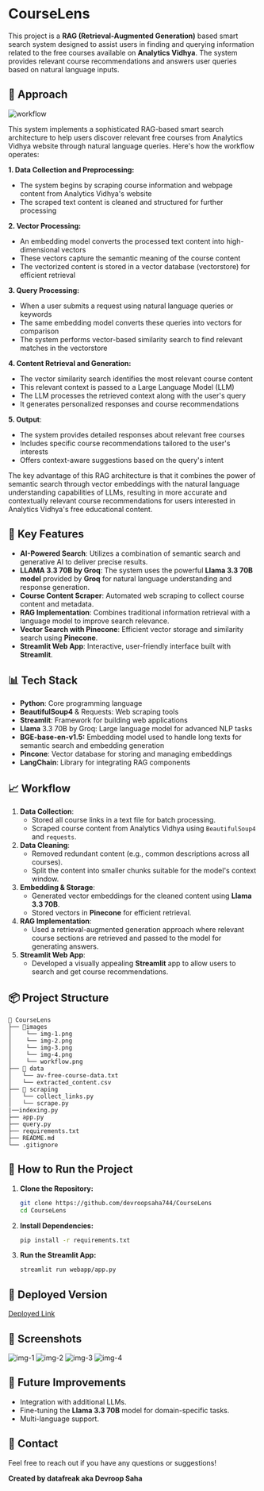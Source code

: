 # CourseLens

This project is a **RAG (Retrieval-Augmented Generation)** based smart search system designed to assist users in finding and querying information related to the free courses available on **Analytics Vidhya**. The system provides relevant course recommendations and answers user queries based on natural language inputs.

## 🧭 Approach
![workflow](images/workflow.jpg)

This system implements a sophisticated RAG-based smart search architecture to help users discover relevant free courses from Analytics Vidhya website through natural language queries. Here's how the workflow operates:

**1. Data Collection and Preprocessing:**
- The system begins by scraping course information and webpage content from Analytics Vidhya's website
- The scraped text content is cleaned and structured for further processing

**2. Vector Processing:**
- An embedding model converts the processed text content into high-dimensional vectors
- These vectors capture the semantic meaning of the course content
- The vectorized content is stored in a vector database (vectorstore) for efficient retrieval

**3. Query Processing:**
- When a user submits a request using natural language queries or keywords
- The same embedding model converts these queries into vectors for comparison
- The system performs vector-based similarity search to find relevant matches in the vectorstore

**4. Content Retrieval and Generation:**
- The vector similarity search identifies the most relevant course content
- This relevant context is passed to a Large Language Model (LLM)
- The LLM processes the retrieved context along with the user's query
- It generates personalized responses and course recommendations

**5. Output**:
- The system provides detailed responses about relevant free courses
- Includes specific course recommendations tailored to the user's interests
- Offers context-aware suggestions based on the query's intent

The key advantage of this RAG architecture is that it combines the power of semantic search through vector embeddings with the natural language understanding capabilities of LLMs, resulting in more accurate and contextually relevant course recommendations for users interested in Analytics Vidhya's free educational content.

## 🌟 Key Features
- **AI-Powered Search**: Utilizes a combination of semantic search and generative AI to deliver precise results.
- **LLAMA 3.3 70B by Groq**: The system uses the powerful **Llama 3.3 70B model** provided by **Groq** for natural language understanding and response generation.
- **Course Content Scraper**: Automated web scraping to collect course content and metadata.
- **RAG Implementation**: Combines traditional information retrieval with a language model to improve search relevance.
- **Vector Search with Pinecone**: Efficient vector storage and similarity search using **Pinecone**.
- **Streamlit Web App**: Interactive, user-friendly interface built with **Streamlit**.

## 📊 Tech Stack
- **Python**: Core programming language
- **BeautifulSoup4** & Requests: Web scraping tools
- **Streamlit**: Framework for building web applications
- **Llama** 3.3 70B by Groq: Large language model for advanced NLP tasks
- **BGE-base-en-v1.5:** Embedding model used to handle long texts for semantic search and embedding generation
- **Pincone**: Vector database for storing and managing embeddings
- **LangChain**: Library for integrating RAG components


## 📈 Workflow
1. **Data Collection**:
   - Stored all course links in a text file for batch processing.
   - Scraped course content from Analytics Vidhya using `BeautifulSoup4` and `requests`.
2. **Data Cleaning**:
   - Removed redundant content (e.g., common descriptions across all courses).
   - Split the content into smaller chunks suitable for the model's context window.
3. **Embedding & Storage**:
   - Generated vector embeddings for the cleaned content using **Llama 3.3 70B**.
   - Stored vectors in **Pinecone** for efficient retrieval.
4. **RAG Implementation**:
   - Used a retrieval-augmented generation approach where relevant course sections are retrieved and passed to the model for generating answers.
5. **Streamlit Web App**:
   - Developed a visually appealing **Streamlit** app to allow users to search and get course recommendations.

## 📦 Project Structure
```plaintext
📂 CourseLens
├── 📂images
│    └── img-1.png
│    └── img-2.png
│    └── img-3.png
│    └── img-4.png
│    └── workflow.png
├── 📂 data
│   └── av-free-course-data.txt
│   └── extracted_content.csv
├── 📂 scraping
│   └── collect_links.py
│   └── scrape.py
|──indexing.py
├── app.py
├── query.py
├── requirements.txt
├── README.md
└── .gitignore
```

## 🎯 How to Run the Project
1. **Clone the Repository:**
   ```bash
   git clone https://github.com/devroopsaha744/CourseLens
   cd CourseLens
   ```
2. **Install Dependencies:**
   ```bash
   pip install -r requirements.txt
   ```
3. **Run the Streamlit App:**
   ```bash
   streamlit run webapp/app.py
   ```

## 🚀 Deployed Version
[Deployed Link](https://huggingface.co/spaces/datafreak/CoureLens)

## 📸 Screenshots
![img-1](images/img-1.png)
![img-2](images/img-2.png)
![img-3](images/img-3.png)
![img-4](images/img-4.png)

## 🤖 Future Improvements
- Integration with additional LLMs.
- Fine-tuning the **Llama 3.3 70B** model for domain-specific tasks.
- Multi-language support.

## 📧 Contact
Feel free to reach out if you have any questions or suggestions!

**Created by datafreak aka Devroop Saha**

